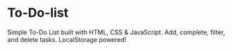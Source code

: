 # To-Do-list
Simple To-Do List built with HTML, CSS &amp; JavaScript. Add, complete, filter, and delete tasks. LocalStorage powered!

